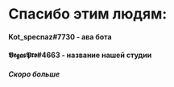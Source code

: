 # Спасибо этим людям:

#### Kot_specnaz#7730 - ава бота

#### 𝖁𝖊𝖌𝖆𝖘𝕻𝖗𝖔#4663 - название нашей студии

##### Скоро больше
